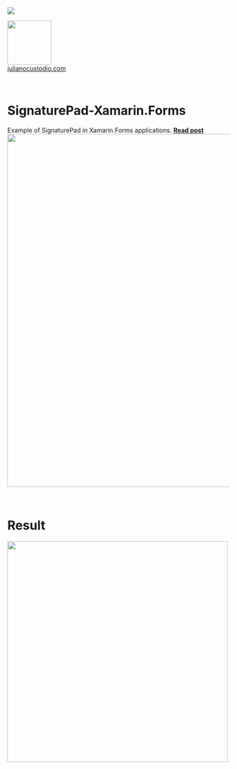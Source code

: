 
<image src="https://camo.githubusercontent.com/f13bbe855abf1e435732ed337f17d7d9e09657ad/68747470733a2f2f63686f6866692e76697375616c73747564696f2e636f6d2f5f617069732f7075626c69632f6275696c642f646566696e6974696f6e732f62396130313732632d303932362d343262382d616632662d3234393533393737336261352f31332f6261646765"/>



  <a href="http://julianocustodio.com" target="_blank"><image width="100px" src="https://julianocustodiosite.files.wordpress.com/2017/02/cropped-logojuliano.png?w=300&h=300&crop=1"/></a>
 <br/><a href="http://julianocustodio.com">julianocustodio.com</a>

 
<br/>


# SignaturePad-Xamarin.Forms
Example of SignaturePad in Xamarin.Forms applications.
<a href="https://julianocustodio.com/2018/01/11/signature/" target="_blank"><b> Read post</b></a></br> 
<a href="https://julianocustodio.com/2018/01/11/signature/">
<image width="800px" src="https://julianocustodiosite.files.wordpress.com/2018/01/wallsignature.png"/></a>

<br/>


# Result
<p>
  <image height="500px"src="https://julianocustodiosite.files.wordpress.com/2018/01/ezgif-com-gif-maker.gif?w=400&h=633"/><br>  
</p>
